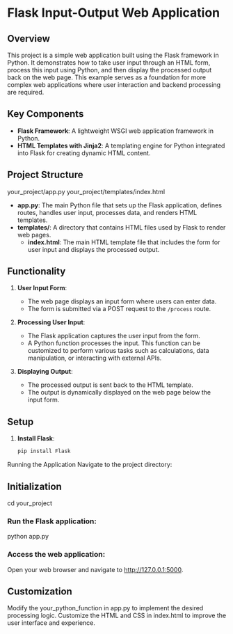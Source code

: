# Flask Input-Output Web Application

## Overview

This project is a simple web application built using the Flask framework in Python. It demonstrates how to take user input through an HTML form, process this input using Python, and then display the processed output back on the web page. This example serves as a foundation for more complex web applications where user interaction and backend processing are required.

## Key Components

- **Flask Framework**: A lightweight WSGI web application framework in Python.
- **HTML Templates with Jinja2**: A templating engine for Python integrated into Flask for creating dynamic HTML content.

## Project Structure

your_project/app.py
your_project/templates/index.html


- **app.py**: The main Python file that sets up the Flask application, defines routes, handles user input, processes data, and renders HTML templates.
- **templates/**: A directory that contains HTML files used by Flask to render web pages.
  - **index.html**: The main HTML template file that includes the form for user input and displays the processed output.

## Functionality

1. **User Input Form**:
   - The web page displays an input form where users can enter data.
   - The form is submitted via a POST request to the `/process` route.

2. **Processing User Input**:
   - The Flask application captures the user input from the form.
   - A Python function processes the input. This function can be customized to perform various tasks such as calculations, data manipulation, or interacting with external APIs.

3. **Displaying Output**:
   - The processed output is sent back to the HTML template.
   - The output is dynamically displayed on the web page below the input form.

## Setup

1. **Install Flask**:
   ```bash
   pip install Flask
Running the Application
Navigate to the project directory:

## Initialization


cd your_project
### Run the Flask application:
python app.py

### Access the web application:
Open your web browser and navigate to http://127.0.0.1:5000.

## Customization
Modify the your_python_function in app.py to implement the desired processing logic.
Customize the HTML and CSS in index.html to improve the user interface and experience.